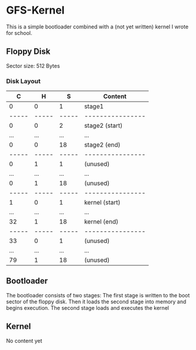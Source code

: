 # GFS-Kernel

This is a simple bootloader combined with a (not yet written) kernel I wrote for school.

## Floppy Disk

Sector size: 512 Bytes

### Disk Layout

| C   | H   | S   | Content        |
|-----|-----|-----|----------------|
| 0   | 0   | 1   | stage1         |
|-----|-----|-----|----------------|
| 0   | 0   | 2   | stage2 (start) |
| ... | ... | ... | ...            |
| 0   | 0   | 18  | stage2 (end)   |
|-----|-----|-----|----------------|
| 0   | 1   | 1   | (unused)       |
| ... | ... | ... | ...            |
| 0   | 1   | 18  | (unused)       |
|-----|-----|-----|----------------|
| 1   | 0   | 1   | kernel (start) |
| ... | ... | ... | ...            |
| 32  | 1   | 18  | kernel (end)   |
|-----|-----|-----|----------------|
| 33  | 0   | 1   | (unused)       |
| ... | ... | ... | ...            |
| 79  | 1   | 18  | (unused)       |


## Bootloader

The bootloader consists of two stages:
The first stage is written to the boot sector of the floppy disk.
Then it loads the second stage into memory and begins execution.
The second stage loads and executes the kernel

## Kernel

No content yet
